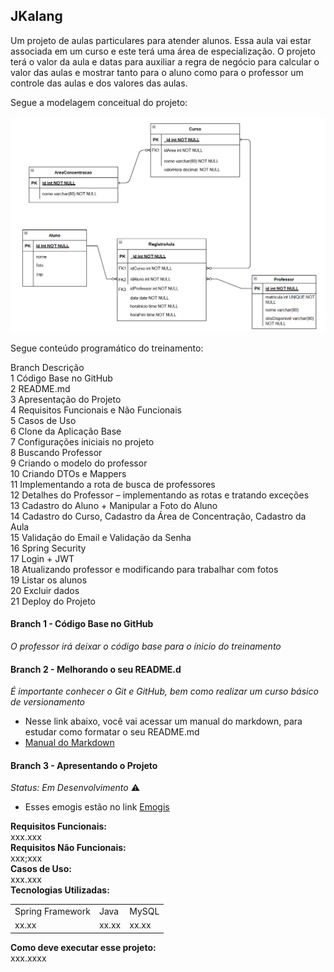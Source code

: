 
<h2>JKalang</h2>

<p>Um projeto de aulas particulares para atender alunos. Essa aula vai estar associada em um curso e este terá uma área de especialização. O projeto terá o valor da aula e datas para auxiliar a regra de negócio para calcular o valor das aulas e mostrar tanto para o aluno como para o  professor um controle das aulas e dos valores das aulas.</p>

Segue a modelagem conceitual do projeto:<br>

![modelo relacional do projeto](imagens/ModeloRelacional.png)

Segue conteúdo programático do treinamento:<br>

Branch	Descrição<br>
1	    Código Base no GitHub<br>
2	    README.md<br>
3	    Apresentação do Projeto<br>
4	    Requisitos Funcionais e Não Funcionais<br>
5	    Casos de Uso<br>
6	    Clone da Aplicação Base<br>
7	    Configurações iniciais no projeto<br>
8	    Buscando Professor<br>
9	    Criando o modelo do professor<br>
10	    Criando DTOs e Mappers<br>
11	    Implementando a rota de busca de professores<br>
12	    Detalhes do Professor – implementando as rotas e tratando exceções<br>
13	    Cadastro do Aluno + Manipular a Foto do Aluno<br>
14	    Cadastro do Curso, Cadastro da Área de Concentração, Cadastro da Aula<br>
15	    Validação do Email e Validação da Senha<br>
16	    Spring Security<br>
17	    Login + JWT<br>
18	    Atualizando professor e modificando para trabalhar com fotos<br>
19	    Listar os alunos<br>
20	    Excluir dados<br>
21	    Deploy do Projeto<br>

#### Branch 1 - Código Base no GitHub
_O professor irá deixar o código base para o ínicio do treinamento_

#### Branch 2 - Melhorando o seu README.d
_É importante conhecer o Git e GitHub, bem como realizar um curso básico de versionamento_ 
* Nesse link abaixo, você vai acessar um manual do markdown, para estudar como formatar o seu README.md 
* [Manual do Markdown](https://docs.pipz.com/central-de-ajuda/learning-center/guia-basico-de-markdown#open)

#### Branch 3 - Apresentando o Projeto
_Status: Em Desenvolvimento_ ⚠️
* Esses emogis estão no link [Emogis](https://emojipedia.org/warning/)

__Requisitos Funcionais:__ <br>
xxx.xxx <br>
__Requisitos Não Funcionais:__ <br>
xxx;xxx <br>
__Casos de Uso:__ <br>
xxx.xxx <br>
__Tecnologias Utilizadas:__  <br>
<table>
   <tr>
      <td>Spring Framework</td>
      <td>Java</td> 
      <td>MySQL</td>         
   </tr>
   <tr>
      <td>xx.xx</td>
      <td>xx.xx</td>
      <td>xx.xx</td>         
   </tr>   
</table>

__Como deve executar esse projeto:__ <br>
xxx.xxxx


